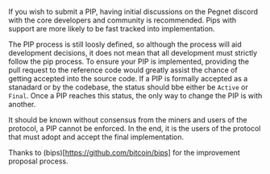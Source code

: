 If you wish to submit a PIP, having initial discussions on the Pegnet discord with the core developers and community is recommended. Pips with support are more likely to be fast tracked into implementation.

The PIP process is still loosly defined, so although the process will aid development decisions, it does not mean that all development must strictly follow the pip process. To ensure your PIP is implemented, providing the pull request to the reference code would greatly assist the chance of getting accepted into the source code. If a PIP is formally accepted as a stanadard or by the codebase, the status should bbe either be `Active` or `Final`. Once a PIP reaches this status, the only way to change the PIP is with another.

It should be known without consensus from the miners and users of the protocol, a PIP cannot be enforced. In the end, it is the users of the protocol that must adopt and accept the final implementation.

Thanks to (bips)[https://github.com/bitcoin/bips] for the improvement proposal process.